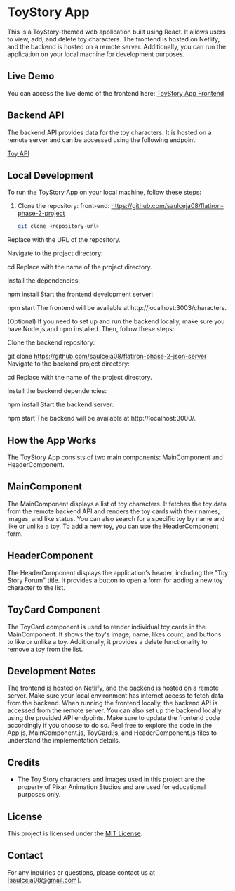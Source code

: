 # ToyStory App

This is a ToyStory-themed web application built using React. It allows users to view, add, and delete toy characters. The frontend is hosted on Netlify, and the backend is hosted on a remote server. Additionally, you can run the application on your local machine for development purposes.

## Live Demo

You can access the live demo of the frontend here: [ToyStory App Frontend](https://flatiron-phase-2-project-front-end.netlify.app/)

## Backend API

The backend API provides data for the toy characters. It is hosted on a remote server and can be accessed using the following endpoint:

[Toy API](https://saulceja08-flatiron-phase-2-json-server.onrender.com/toys)

## Local Development

To run the ToyStory App on your local machine, follow these steps:

1. Clone the repository: 
    front-end: <https://github.com/saulceja08/flatiron-phase-2-project>
   ```bash
   git clone <repository-url>

Replace <repository-url> with the URL of the repository.

Navigate to the project directory:


cd <project-directory>
Replace <project-directory> with the name of the project directory.

Install the dependencies:

npm install
Start the frontend development server:


npm start
The frontend will be available at http://localhost:3003/characters.

(Optional) If you need to set up and run the backend locally, make sure you have Node.js and npm installed. Then, follow these steps:

Clone the backend repository:


git clone <https://github.com/saulceja08/flatiron-phase-2-json-server>
Navigate to the backend project directory:


cd <project-directory>
Replace <project-directory> with the name of the project directory.

Install the backend dependencies:

npm install
Start the backend server:

npm start
The backend will be available at http://localhost:3000/.


## How the App Works
The ToyStory App consists of two main components: MainComponent and HeaderComponent.

## MainComponent
The MainComponent displays a list of toy characters. It fetches the toy data from the remote backend API and renders the toy cards with their names, images, and like status. You can also search for a specific toy by name and like or unlike a toy. To add a new toy, you can use the HeaderComponent form.

## HeaderComponent
The HeaderComponent displays the application's header, including the "Toy Story Forum" title. It provides a button to open a form for adding a new toy character to the list.

## ToyCard Component
The ToyCard component is used to render individual toy cards in the MainComponent. It shows the toy's image, name, likes count, and buttons to like or unlike a toy. Additionally, it provides a delete functionality to remove a toy from the list.

## Development Notes
The frontend is hosted on Netlify, and the backend is hosted on a remote server. Make sure your local environment has internet access to fetch data from the backend.
When running the frontend locally, the backend API is accessed from the remote server.
You can also set up the backend locally using the provided API endpoints. Make sure to update the frontend code accordingly if you choose to do so.
Feel free to explore the code in the App.js, MainComponent.js, ToyCard.js, and HeaderComponent.js files to understand the implementation details.


## Credits
- The Toy Story characters and images used in this project are the property of Pixar Animation Studios and are used for educational purposes only.

## License
This project is licensed under the [MIT License](LICENSE).

## Contact
For any inquiries or questions, please contact us at [saulceja08@gmail.com].
